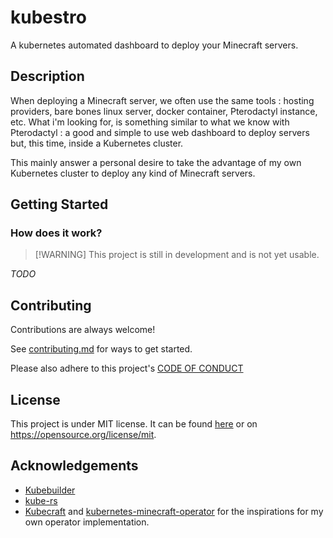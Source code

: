 # kubestro

A kubernetes automated dashboard to deploy your Minecraft servers.

## Description

When deploying a Minecraft server, we often use the same tools : hosting
providers, bare bones linux server, docker container, Pterodactyl instance, etc.
What i'm looking for, is something similar to what we know with Pterodactyl : a
good and simple to use web dashboard to deploy servers but, this time, inside a
Kubernetes cluster.

This mainly answer a personal desire to take the advantage of my own Kubernetes
cluster to deploy any kind of Minecraft servers.

## Getting Started

### How does it work?

> [!WARNING] This project is still in development and is not yet usable.

_TODO_

## Contributing

Contributions are always welcome!

See [contributing.md](./CONTRIBUTING.md) for ways to get started.

Please also adhere to this project's [CODE OF CONDUCT](./CODE_OF_CONDUCT.md)

## License

This project is under MIT license. It can be found [here](./LICENSE) or on
https://opensource.org/license/mit.

## Acknowledgements

- [Kubebuilder](https://book.kubebuilder.io/)
- [kube-rs](https://kube.rs/)
- [Kubecraft](https://github.com/serainville/Kubecraft) and
  [kubernetes-minecraft-operator](https://github.com/JamesLaverack/kubernetes-minecraft-operator)
  for the inspirations for my own operator implementation.

